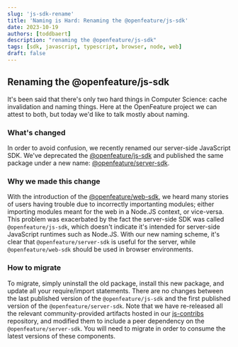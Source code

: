 ```yaml
---
slug: 'js-sdk-rename'
title: 'Naming is Hard: Renaming the @openfeature/js-sdk'
date: 2023-10-19
authors: [toddbaert]
description: "renaming the @openfeature/js-sdk"
tags: [sdk, javascript, typescript, browser, node, web]
draft: false
---
```


## Renaming the @openfeature/js-sdk

It's been said that there's only two hard things in Computer Science: cache invalidation and naming things.
Here at the OpenFeature project we can attest to both, but today we'd like to talk mostly about naming.

### What's changed

In order to avoid confusion, we recently renamed our server-side JavaScript SDK.
We've deprecated the [@openfeature/js-sdk](https://www.npmjs.com/package/@openfeature/js-sdk) and published the same package under a new name: [@openfeature/server-sdk](https://www.npmjs.com/package/@openfeature/server-sdk).

### Why we made this change

With the introduction of the [@openfeature/web-sdk](https://www.npmjs.com/package/@openfeature/web-sdk), we heard many stories of users having trouble due to incorrectly importanting modules; either importing modules meant for the web in a Node.JS context, or vice-versa.
This problem was exacerbated by the fact the server-side SDK was called `@openfeature/js-sdk`, which doesn't indicate it's intended for server-side JavaScript runtimes such as Node.JS.
With our new naming scheme, it's clear that `@openfeature/server-sdk` is useful for the server, while `@openfeature/web-sdk` should be used in browser environments.

### How to migrate

To migrate, simply uninstall the old package, install this new package, and update all your require/import statements.
There are no changes between the last published version of the `@openfeature/js-sdk` and the first published version of the `@openfeature/server-sdk`.
Note that we have re-released all the relevant community-provided artifacts hosted in our [js-contribs](https://github.com/open-feature/js-sdk-contrib) repository, and modified them to include a peer dependency on the `@openfeature/server-sdk`.
You will need to migrate in order to consume the latest versions of these components.